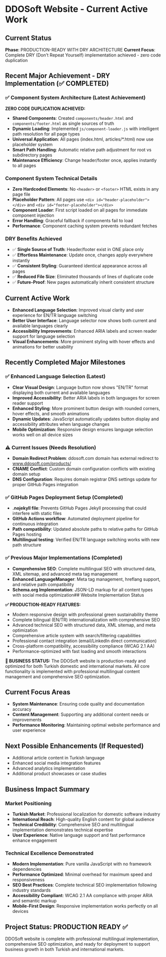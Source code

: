 # DDOSoft Website - Current Active Work

## Current Status
**Phase**: PRODUCTION-READY WITH DRY ARCHITECTURE
**Current Focus**: Complete DRY (Don't Repeat Yourself) implementation achieved - zero code duplication

## Recent Major Achievement - DRY Implementation (✅ COMPLETED)

### ✅ Component System Architecture (Latest Achievement)
**ZERO CODE DUPLICATION ACHIEVED:**
- **Shared Components**: Created `components/header.html` and `components/footer.html` as single sources of truth
- **Dynamic Loading**: Implemented `js/component-loader.js` with intelligent path resolution for all page types
- **Universal Application**: All pages (index.html, articles/*.html) now use placeholder system
- **Smart Path Handling**: Automatic relative path adjustment for root vs subdirectory pages
- **Maintenance Efficiency**: Change header/footer once, applies instantly to all pages

### Component System Technical Details
- **Zero Hardcoded Elements**: No `<header>` or `<footer>` HTML exists in any page file
- **Placeholder Pattern**: All pages use `<div id="header-placeholder"></div>` and `<div id="footer-placeholder"></div>`
- **Component Loader**: First script loaded on all pages for immediate component injection
- **Error Handling**: Graceful fallback if components fail to load
- **Performance**: Component caching system prevents redundant fetches

### DRY Benefits Achieved
- ✅ **Single Source of Truth**: Header/footer exist in ONE place only
- ✅ **Effortless Maintenance**: Update once, changes apply everywhere instantly
- ✅ **Consistent Styling**: Guaranteed identical appearance across all pages
- ✅ **Reduced File Size**: Eliminated thousands of lines of duplicate code
- ✅ **Future-Proof**: New pages automatically inherit consistent structure

## Current Active Work
- **Enhanced Language Selection**: Improved visual clarity and user experience for EN/TR language switching
- **Better User Interface**: Language selector now shows both current and available languages clearly
- **Accessibility Improvements**: Enhanced ARIA labels and screen reader support for language selection
- **Visual Enhancements**: More prominent styling with hover effects and animations for better usability

## Recently Completed Major Milestones

### ✅ Enhanced Language Selection (Latest)
- **Clear Visual Design**: Language button now shows "EN/TR" format displaying both current and available languages
- **Improved Accessibility**: Better ARIA labels in both languages for screen reader support
- **Enhanced Styling**: More prominent button design with rounded corners, hover effects, and smooth animations
- **Dynamic Updates**: JavaScript automatically updates button display and accessibility attributes when language changes
- **Mobile Optimization**: Responsive design ensures language selection works well on all device sizes

### ⚠️ Current Issues (Needs Resolution)
- **Domain Redirect Problem**: ddosoft.com domain has external redirect to www.ddosoft.com/products/
- **CNAME Conflict**: Custom domain configuration conflicts with existing domain setup
- **DNS Configuration**: Requires domain registrar DNS settings update for proper GitHub Pages integration

### ✅ GitHub Pages Deployment Setup (Completed)
- **.nojekyll file**: Prevents GitHub Pages Jekyll processing that could interfere with static files
- **GitHub Actions workflow**: Automated deployment pipeline for continuous integration
- **Path compatibility**: Updated absolute paths to relative paths for GitHub Pages hosting
- **Multilingual testing**: Verified EN/TR language switching works with new path structure

### ✅ Previous Major Implementations (Completed)
- **Comprehensive SEO**: Complete multilingual SEO with structured data, XML sitemap, and advanced meta tag management
- **Enhanced LanguageManager**: Meta tag management, hreflang support, and relative path compatibility
- **Schema.org Implementation**: JSON-LD markup for all content types with social media optimization## Website Implementation Status

**✅ PRODUCTION-READY FEATURES:**
- Modern responsive design with professional green sustainability theme
- Complete bilingual (EN/TR) internationalization with comprehensive SEO
- Advanced technical SEO with structured data, XML sitemap, and meta optimization
- Comprehensive article system with search/filtering capabilities
- Professional contact integration (email/LinkedIn direct communication)
- Cross-platform compatibility, accessibility compliance (WCAG 2.1 AA)
- Performance-optimized with fast loading and smooth interactions

**🎯 BUSINESS STATUS:**
The DDOSoft website is production-ready and optimized for both Turkish domestic and international markets. All core functionality is implemented with professional multilingual content management and comprehensive SEO optimization.

## Current Focus Areas
- **System Maintenance**: Ensuring code quality and documentation accuracy
- **Content Management**: Supporting any additional content needs or improvements
- **Performance Monitoring**: Maintaining optimal website performance and user experience

## Next Possible Enhancements (If Requested)
- Additional article content in Turkish language
- Enhanced social media integration features
- Advanced analytics implementation
- Additional product showcases or case studies
## Business Impact Summary

### Market Positioning
- **Turkish Market**: Professional localization for domestic software industry
- **International Reach**: High-quality English content for global audience
- **Technical Credibility**: Comprehensive SEO and multilingual implementation demonstrates technical expertise
- **User Experience**: Native language support and fast performance enhance engagement

### Technical Excellence Demonstrated
- **Modern Implementation**: Pure vanilla JavaScript with no framework dependencies
- **Performance Optimized**: Minimal overhead for maximum speed and responsiveness
- **SEO Best Practices**: Complete technical SEO implementation following industry standards
- **Accessibility Compliant**: WCAG 2.1 AA compliance with proper ARIA and semantic markup
- **Mobile-First Design**: Responsive implementation works perfectly on all devices

## Project Status: PRODUCTION READY ✅
DDOSoft website is complete with professional multilingual implementation, comprehensive SEO optimization, and ready for deployment to support business growth in both Turkish and international markets.